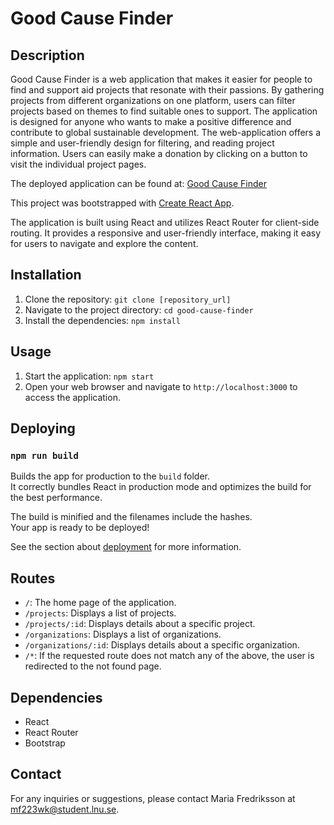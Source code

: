 # Good Cause Finder

## Description

Good Cause Finder is a web application that makes it easier for people to find and support aid projects that resonate with their passions. By gathering projects from different organizations on one platform, users can filter projects based on themes to find suitable ones to support. The application is designed for anyone who wants to make a positive difference and contribute to global sustainable development. The web-application offers a simple and user-friendly design for filtering, and reading project information. Users can easily make a donation by clicking on a button to visit the individual project pages.

The deployed application can be found at:
[Good Cause Finder](https://cscloud7-221.lnu.se/good-cause-finder/)

This project was bootstrapped with [Create React App](https://github.com/facebook/create-react-app).

The application is built using React and utilizes React Router for client-side routing. It provides a responsive and user-friendly interface, making it easy for users to navigate and explore the content.

## Installation

1. Clone the repository: `git clone [repository_url]`
2. Navigate to the project directory: `cd good-cause-finder`
3. Install the dependencies: `npm install`

## Usage

1. Start the application: `npm start`
2. Open your web browser and navigate to `http://localhost:3000` to access the application.

## Deploying

### `npm run build`

Builds the app for production to the `build` folder.\
It correctly bundles React in production mode and optimizes the build for the best performance.

The build is minified and the filenames include the hashes.\
Your app is ready to be deployed!

See the section about [deployment](https://facebook.github.io/create-react-app/docs/deployment) for more information.

## Routes

- `/`: The home page of the application.
- `/projects`: Displays a list of projects.
- `/projects/:id`: Displays details about a specific project.
- `/organizations`: Displays a list of organizations.
- `/organizations/:id`: Displays details about a specific organization.
- `/*`: If the requested route does not match any of the above, the user is redirected to the not found page.

## Dependencies

- React
- React Router
- Bootstrap

## Contact

For any inquiries or suggestions, please contact Maria Fredriksson at [mf223wk@student.lnu.se](mailto:mf223wk@student.lnu.se).
